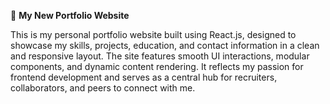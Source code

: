 🚀 **My New Portfolio Website**

This is my personal portfolio website built using React.js, designed to showcase my skills, projects, education, and contact information in a clean and responsive layout. The site features smooth UI interactions, modular components, and dynamic content rendering. It reflects my passion for frontend development and serves as a central hub for recruiters, collaborators, and peers to connect with me.

